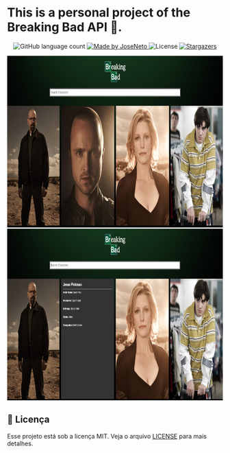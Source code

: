 # This is a personal project of the Breaking Bad API :muscle:.

<p align="center">
  <img alt="GitHub language count" src="https://img.shields.io/github/languages/count/1TATO/breaking-bad-api?color=%2304D361">

  <a href="https://www.linkedin.com/in/jose-netopr/">
    <img alt="Made by JoseNeto" src="https://img.shields.io/badge/made%20by-JoseNeto-%2304D361">
  </a>

  <img alt="License" src="https://img.shields.io/badge/license-MIT-%2304D361">

  <a href="https://github.com/1TATO/breaking-bad-api/stargazers">
    <img alt="Stargazers" src="https://img.shields.io/github/stars/1TATO/breaking-bad-api?style=social">
  </a>
</p>

<p align="center">
  <img alt="Password generator" src="https://github.com/1TATO/breaking-bad-api/blob/master/.github/breaking-bad.png" height="400px"  />
  
  <img alt="Password generator" src="https://github.com/1TATO/breaking-bad-api/blob/master/.github/breaking-bad2.png" height="400px"  />
</p>


## :memo: Licença

Esse projeto está sob a licença MIT. Veja o arquivo [LICENSE](LICENSE) para mais detalhes.
